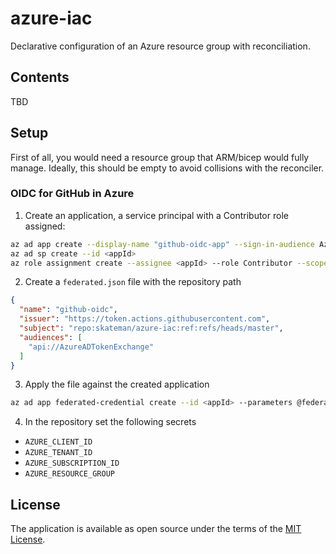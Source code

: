 # azure-iac
Declarative configuration of an Azure resource group with reconciliation.

## Contents
TBD

## Setup
First of all, you would need a resource group that ARM/bicep would fully manage. Ideally, this should be empty to avoid collisions with the reconciler.

### OIDC for GitHub in Azure
1. Create an application, a service principal with a Contributor role assigned:
```sh
az ad app create --display-name "github-oidc-app" --sign-in-audience AzureADMyOrg
az ad sp create --id <appId>
az role assignment create --assignee <appId> --role Contributor --scope /subscriptions/<subId>/resourceGroups/github-iac
```

2. Create a `federated.json` file with the repository path
```json
{
  "name": "github-oidc",
  "issuer": "https://token.actions.githubusercontent.com",
  "subject": "repo:skateman/azure-iac:ref:refs/heads/master",
  "audiences": [
    "api://AzureADTokenExchange"
  ]
}
```

3. Apply the file against the created application
```sh
az ad app federated-credential create --id <appId> --parameters @federated.json
```

4. In the repository set the following secrets
* `AZURE_CLIENT_ID`
* `AZURE_TENANT_ID`
* `AZURE_SUBSCRIPTION_ID`
* `AZURE_RESOURCE_GROUP`

## License
The application is available as open source under the terms of the [MIT License](http://opensource.org/licenses/MIT).
